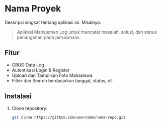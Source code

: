 # Nama Proyek

Deskripsi singkat tentang aplikasi ini. Misalnya:

> Aplikasi Manajemen Log untuk mencatat masalah, solusi, dan status penanganan pada perusahaan.

## Fitur

- CRUD Data Log
- Autentikasi Login & Register
- Upload dan Tampilkan Foto Mahasiswa
- Filter dan Search berdasarkan tanggal, status, dll

## Instalasi

1. Clone repository:
   ```bash
   git clone https://github.com/username/nama-repo.git
